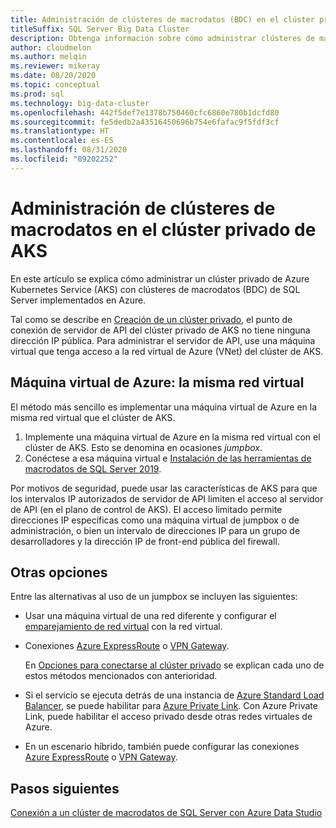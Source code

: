 ```yaml
---
title: Administración de clústeres de macrodatos (BDC) en el clúster privado de Azure Kubernetes Service (AKS)
titleSuffix: SQL Server Big Data Cluster
description: Obtenga información sobre cómo administrar clústeres de macrodatos de SQL Server en el clúster privado de Azure Kubernetes Service (AKS).
author: cloudmelon
ms.author: melqin
ms.reviewer: mikeray
ms.date: 08/20/2020
ms.topic: conceptual
ms.prod: sql
ms.technology: big-data-cluster
ms.openlocfilehash: 442f5def7e1378b750460cfc6860e780b1dcfd80
ms.sourcegitcommit: fe5dedb2a43516450696b754e6fafac9f5fdf3cf
ms.translationtype: HT
ms.contentlocale: es-ES
ms.lasthandoff: 08/31/2020
ms.locfileid: "89202252"
---
```

# <a name="manage-big-data-cluster-in-aks-private-cluster"></a>Administración de clústeres de macrodatos en el clúster privado de AKS

En este artículo se explica cómo administrar un clúster privado de Azure Kubernetes Service (AKS) con clústeres de macrodatos (BDC) de SQL Server implementados en Azure.

Tal como se describe en [Creación de un clúster privado](/azure/aks/private-clusters/), el punto de conexión de servidor de API del clúster privado de AKS no tiene ninguna dirección IP pública. Para administrar el servidor de API, use una máquina virtual que tenga acceso a la red virtual de Azure (VNet) del clúster de AKS.

## <a name="azure-vm---same-vnet"></a>Máquina virtual de Azure: la misma red virtual

El método más sencillo es implementar una máquina virtual de Azure en la misma red virtual que el clúster de AKS.

1. Implemente una máquina virtual de Azure en la misma red virtual con el clúster de AKS. Esto se denomina en ocasiones *jumpbox*.
1. Conéctese a esa máquina virtual e [Instalación de las herramientas de macrodatos de SQL Server 2019](deployment-guidance.md#install-sql-server-2019-big-data-tools).

Por motivos de seguridad, puede usar las características de AKS para que los intervalos IP autorizados de servidor de API limiten el acceso al servidor de API (en el plano de control de AKS). El acceso limitado permite direcciones IP específicas como una máquina virtual de jumpbox o de administración, o bien un intervalo de direcciones IP para un grupo de desarrolladores y la dirección IP de front-end pública del firewall.

## <a name="other-options"></a>Otras opciones

Entre las alternativas al uso de un jumpbox se incluyen las siguientes:

* Usar una máquina virtual de una red diferente y configurar el [emparejamiento de red virtual](/azure/virtual-network/virtual-network-peering-overview) con la red virtual.

* Conexiones [Azure ExpressRoute](/azure/expressroute/expressroute-introduction) o [VPN Gateway](/azure/vpn-gateway/vpn-gateway-about-vpngateways).

   En [Opciones para conectarse al clúster privado](/azure/aks/private-clusters#options-for-connecting-to-the-private-cluster) se explican cada uno de estos métodos mencionados con anterioridad.

* Si el servicio se ejecuta detrás de una instancia de [Azure Standard Load Balancer](/azure/aks/load-balancer-standard), se puede habilitar para [Azure Private Link](/azure/private-link/private-link-service-overview#limitations). Con Azure Private Link, puede habilitar el acceso privado desde otras redes virtuales de Azure.

* En un escenario híbrido, también puede configurar las conexiones [Azure ExpressRoute](/azure/expressroute/expressroute-introduction) o [VPN Gateway](/azure/vpn-gateway/vpn-gateway-about-vpngateways).

## <a name="next-steps"></a>Pasos siguientes

[Conexión a un clúster de macrodatos de SQL Server con Azure Data Studio](connect-to-big-data-cluster.md)